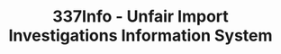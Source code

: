 ---
bigquery: https://console.cloud.google.com/bigquery?p=patents-public-data&d=usitc_investigations&page=dataset&project=sheets-management-319211
citation: US International Trade Commission 337Info Unfair Import Investigations Information
  System
contributors: US International Trade Comission
cost: None
description: US International Trade Commission 337Info Unfair Import Investigations
  Information System contains data on investigations done under Section 337. Section
  337 declares the infringement of certain statutory intellectual property rights
  and other forms of unfair competition in import trade to be unlawful practices.
  Most Section 337 investigations involve allegations of patent or registered trademark
  infringement.
documentation: FAQ and tutorial available on the site
last_edit: Mon, 04 Apr 2022 19:10:40 GMT
location: https://pubapps2.usitc.gov/337external/
maintained_by: US International Trade Comission
schema_fields: '[''markmanHearing'', ''publication_number'', ''invUnfairAct'', ''scheduledEndDateEvidHear'',
  ''investigationType'', ''ouiiAttorney'', ''teoIdDueDate'', ''complainant'', ''issueDateOtherNonFinal'',
  ''lastUpdated'', ''patentNumbers'', ''copyrightNumbers'', ''investigationNo'', ''id'',
  ''trademarkNumbers'', ''teoProceedingInvolved'', ''internalRemand'', ''ouiiParticipation'',
  ''currentActiveALJ'', ''endDateMarkmanHearing'', ''dateCreated'', ''finalDetNoViolation'',
  ''actualEndDateEvidHear'', ''finalIdOnViolationIssue'', ''finalDetViolation'', ''htsNumbers'',
  ''title'', ''targetDate'', ''patentNumber'', ''teoIdIssueDate'', ''investigationTermDate'',
  ''actualStartDateEvidHear'', ''dateOfPublicationFrNotice'', ''dateComplaintFiled'',
  ''scheduledStartDateEvidHear'', ''respondent'', ''docketNo'', ''teoReliefGranted'',
  ''reportingRequirements'', ''cafcAppeals'', ''startDateMarkmanHearing'', ''finalIdOnViolationDue'',
  ''gcAttorney'', ''currentStatus'', ''aljAssigned'']'
shortname: unfair_import_investigations
tags:
- import
- legal
- trade
timeframe: 2008-2021 (prior to 2008 downloadable as a JSON file)
title: 337Info - Unfair Import Investigations Information System
uuid: 2721f5ec-e599-4890-9265-9706719fc71e
---